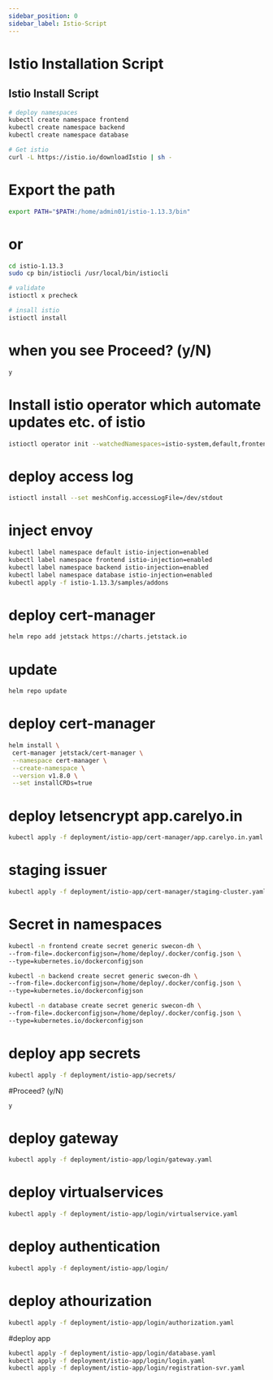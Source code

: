 ```yaml
---
sidebar_position: 0
sidebar_label: Istio-Script
---
```

# Istio Installation Script

## Istio Install Script

```bash
# deploy namespaces
kubectl create namespace frontend
kubectl create namespace backend
kubectl create namespace database
```

```bash
# Get istio
curl -L https://istio.io/downloadIstio | sh -
```
# Export the path
```bash
export PATH="$PATH:/home/admin01/istio-1.13.3/bin"
```
# or 
```bash
cd istio-1.13.3
sudo cp bin/istiocli /usr/local/bin/istiocli
```

```bash
# validate
istioctl x precheck
```

```bash
# insall istio
istioctl install
```
# when you see Proceed? (y/N)
```bash 
y
```
# Install istio operator which automate updates etc. of istio 
```bash
istioctl operator init --watchedNamespaces=istio-system,default,frontend,backend,database
```

# deploy access log
```bash
istioctl install --set meshConfig.accessLogFile=/dev/stdout
```

# inject envoy
```bash
kubectl label namespace default istio-injection=enabled
kubectl label namespace frontend istio-injection=enabled
kubectl label namespace backend istio-injection=enabled
kubectl label namespace database istio-injection=enabled
kubectl apply -f istio-1.13.3/samples/addons
```

# deploy cert-manager
```bash
helm repo add jetstack https://charts.jetstack.io
```

# update
```bash
helm repo update
```

# deploy cert-manager
```bash
helm install \
 cert-manager jetstack/cert-manager \
 --namespace cert-manager \
 --create-namespace \
 --version v1.8.0 \
 --set installCRDs=true
```

# deploy letsencrypt app.carelyo.in
```bash
kubectl apply -f deployment/istio-app/cert-manager/app.carelyo.in.yaml
```

# staging issuer
```bash
kubectl apply -f deployment/istio-app/cert-manager/staging-cluster.yaml
```

# Secret in namespaces
```bash
kubectl -n frontend create secret generic swecon-dh \
--from-file=.dockerconfigjson=/home/deploy/.docker/config.json \
--type=kubernetes.io/dockerconfigjson

kubectl -n backend create secret generic swecon-dh \
--from-file=.dockerconfigjson=/home/deploy/.docker/config.json \
--type=kubernetes.io/dockerconfigjson

kubectl -n database create secret generic swecon-dh \
--from-file=.dockerconfigjson=/home/deploy/.docker/config.json \
--type=kubernetes.io/dockerconfigjson
```

# deploy app secrets
```bash
kubectl apply -f deployment/istio-app/secrets/
```

#Proceed? (y/N) 
```bash
y
```

# deploy gateway
```bash
kubectl apply -f deployment/istio-app/login/gateway.yaml
```

# deploy virtualservices
```bash
kubectl apply -f deployment/istio-app/login/virtualservice.yaml
```

# deploy authentication
```bash
kubectl apply -f deployment/istio-app/login/
```

# deploy athourization
```bash
kubectl apply -f deployment/istio-app/login/authorization.yaml
```

#deploy app
```bash
kubectl apply -f deployment/istio-app/login/database.yaml
kubectl apply -f deployment/istio-app/login/login.yaml
kubectl apply -f deployment/istio-app/login/registration-svr.yaml
```